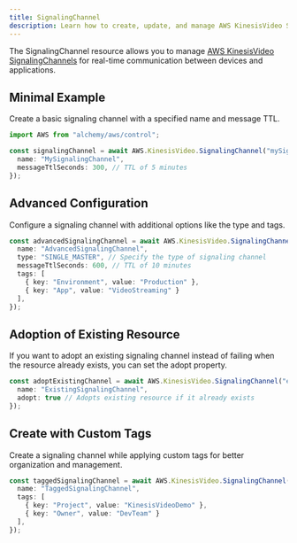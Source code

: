 ```yaml
---
title: SignalingChannel
description: Learn how to create, update, and manage AWS KinesisVideo SignalingChannels using Alchemy Cloud Control.
---
```


The SignalingChannel resource allows you to manage [AWS KinesisVideo SignalingChannels](https://docs.aws.amazon.com/kinesisvideo/latest/userguide/) for real-time communication between devices and applications.

## Minimal Example

Create a basic signaling channel with a specified name and message TTL.

```ts
import AWS from "alchemy/aws/control";

const signalingChannel = await AWS.KinesisVideo.SignalingChannel("mySignalingChannel", {
  name: "MySignalingChannel",
  messageTtlSeconds: 300, // TTL of 5 minutes
});
```

## Advanced Configuration

Configure a signaling channel with additional options like the type and tags.

```ts
const advancedSignalingChannel = await AWS.KinesisVideo.SignalingChannel("advancedChannel", {
  name: "AdvancedSignalingChannel",
  type: "SINGLE_MASTER", // Specify the type of signaling channel
  messageTtlSeconds: 600, // TTL of 10 minutes
  tags: [
    { key: "Environment", value: "Production" },
    { key: "App", value: "VideoStreaming" }
  ],
});
```

## Adoption of Existing Resource

If you want to adopt an existing signaling channel instead of failing when the resource already exists, you can set the adopt property.

```ts
const adoptExistingChannel = await AWS.KinesisVideo.SignalingChannel("existingChannel", {
  name: "ExistingSignalingChannel",
  adopt: true // Adopts existing resource if it already exists
});
```

## Create with Custom Tags

Create a signaling channel while applying custom tags for better organization and management.

```ts
const taggedSignalingChannel = await AWS.KinesisVideo.SignalingChannel("taggedChannel", {
  name: "TaggedSignalingChannel",
  tags: [
    { key: "Project", value: "KinesisVideoDemo" },
    { key: "Owner", value: "DevTeam" }
  ],
});
```